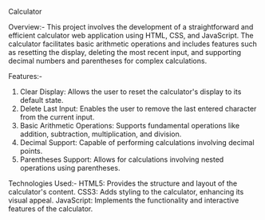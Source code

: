 Calculator

Overview:-
This project involves the development of a straightforward and efficient calculator web application using HTML, CSS, and JavaScript. The calculator facilitates basic arithmetic operations and includes features such as resetting the display, deleting the most recent input, and supporting decimal numbers and parentheses for complex calculations.

Features:-
1. Clear Display: Allows the user to reset the calculator's display to its default state.
2. Delete Last Input: Enables the user to remove the last entered character from the current input.
3. Basic Arithmetic Operations: Supports fundamental operations like addition, subtraction, multiplication, and division.
4. Decimal Support: Capable of performing calculations involving decimal points.
5. Parentheses Support: Allows for calculations involving nested operations using parentheses.

Technologies Used:-
HTML5: Provides the structure and layout of the calculator's content.
CSS3: Adds styling to the calculator, enhancing its visual appeal.
JavaScript: Implements the functionality and interactive features of the calculator.
